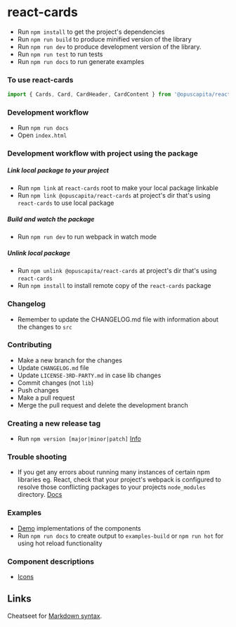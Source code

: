 # react-cards
* Run `npm install` to get the project's dependencies
* Run `npm run build` to produce minified version of the library
* Run `npm run dev` to produce development version of the library.
* Run `npm run test` to run tests
* Run `npm run docs` to run generate examples

### To use react-cards
```javascript
import { Cards, Card, CardHeader, CardContent } from '@opuscapita/react-cards';
```
### Development workflow
* Run `npm run docs`
* Open `index.html`

### Development workflow with project using the package
##### Link local package to your project
* Run `npm link` at `react-cards` root to make your local package linkable
* Run `npm link @opuscapita/react-cards` at project's dir that's using `react-cards` to use local package
##### Build and watch the package
* Run `npm run dev` to run webpack in watch mode
##### Unlink local package
* Run `npm unlink @opuscapita/react-cards` at project's dir that's using `react-cards`
* Run `npm install` to install remote copy of the `react-cards` package

### Changelog
* Remember to update the CHANGELOG.md file with information about the changes to `src`

### Contributing
* Make a new branch for the changes
* Update `CHANGELOG.md` file
* Update `LICENSE-3RD-PARTY.md` in case lib changes
* Commit changes (not `lib`)
* Push changes
* Make a pull request
* Merge the pull request and delete the development branch

### Creating a new release tag
* Run `npm version [major|minor|patch]` [Info](https://docs.npmjs.com/cli/version)

### Trouble shooting
* If you get any errors about running many instances of certain npm libraries eg. React, check that your project's webpack is configured to resolve those conflicting packages to your projects `node_modules` directory. [Docs](https://webpack.github.io/docs/configuration.html#resolve-alias)

### Examples
* [Demo](https://opuscapita.github.io/react-cards) implementations of the components
* Run `npm run docs` to create output to `examples-build` or `npm run hot` for using hot reload functionality

### Component descriptions

- [Icons](./src/cards/README.md)

## Links

Cheatseet for [Markdown syntax](https://github.com/adam-p/markdown-here/wiki/Markdown-Cheatsheet).

